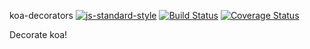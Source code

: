 koa-decorators
[![js-standard-style](https://img.shields.io/badge/code%20style-standard-brightgreen.svg)](http://standardjs.com/)
[![Build Status](https://travis-ci.org/DavidCai1993/koa-decorators.svg?branch=master)](https://travis-ci.org/DavidCai1993/koa-decorators)
[![Coverage Status](https://coveralls.io/repos/github/DavidCai1993/koa-decorators/badge.svg?branch=master)](https://coveralls.io/github/DavidCai1993/koa-decorators?branch=master)

Decorate koa!
